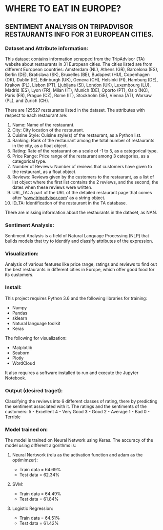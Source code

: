 # WHERE TO EAT IN EUROPE?

## SENTIMENT ANALYSIS ON TRIPADVISOR RESTAURANTS INFO FOR 31 EUROPEAN CITIES.

### Dataset and Attribute information:
This dataset contains information scrapped from the TripAdvisor (TA) website about restaurants in 31 European cities. The cities listed are from different European countries: Amsterdam (NL), Athens (GR), Barcelona (ES), Berlin (DE), Bratislava (SK), Bruxelles (BE), Budapest (HU), Copenhagen (DK), Dublin (IE), Edinburgh (UK), Geneva (CH), Helsinki (FI), Hamburg (DE), Krakow (PL), Lisbon (PT), Ljubljana (SI), London (UK), Luxembourg (LU), Madrid (ES), Lyon (FR), Milan 
(IT), Munich (DE), Oporto (PT), Oslo (NO), Paris (FR), Prague (CZ), Rome (IT), Stockholm (SE), Vienna (AT), Warsaw (PL), and Zurich (CH).

There are 125527 restaurants listed in the dataset. The attributes with respect to each restaurant are:

1. Name: Name of the restaurant.
2. City: City location of the restaurant.
3. Cuisine Style: Cuisine style(s) of the restaurant, as a Python list.
4. Ranking: Rank of the restaurant among the total number of restaurants in the city, as a float object.
5. Rating: Rate of the restaurant on a scale of -1 to 5, as a categorical type.
6. Price Range: Price range of the restaurant among 3 categories, as a categorical type.
7. Number of Reviews: Number of reviews that customers have given to the restaurant, as a float object.
8. Reviews: Reviews given by the customers to the restaurant, as a list of list object where the first list contains the 2 reviews, and the  second, the dates when these reviews were written.
9. URL_TA: A part of the URL of the detailed restaurant page that comes after 'www.tripadvisor.com' as a string object. 
10. ID_TA: Identification of the restaurant in the TA database.

There are missing information about the restaurants in the dataset, as NAN.

### Sentiment Analysis:
Sentiment Analysis is a field of Natural Language Processing (NLP) that builds models that try to identify and classify attributes of the expression.

### Visualization:
Analysis of various features like price range, ratings and reviews to find out the best restaurants in different cities in Europe, which offer good food for its customers.  

### Install:
This project requires Python 3.6 and the following libraries for training:
* Numpy
* Pandas
* sklearn
* Natural language toolkit
* Keras

The following for visualization:
* Matplotlib
* Seaborn
* Plotly
* WordCloud

It also requires a software installed to run and execute the Jupyter Notebook.

### Output (desired traget):
Classifying the reviews into 6 different classes of rating, there by predicting the sentiment associated with it.
The ratings and the sentiments of the customers:
5 - Excellent
4 - Very Good
3 - Good
2 - Average
1 - Bad
0 - Terrible

### Model trained on:
The model is trained on Neural Network using Keras. The accuracy of the model using different algorithms is: 
1. Neural Nertwork (relu as the activation function and adam as the optimimzer):
    * Train data = 64.69% 
    * Test data = 62.34%

2. SVM:
	* Train data = 64.49%
	* Test data = 61.84%

3. Logistic Regression:
	* Train data = 64.51%
	* Test data = 61.42%	







